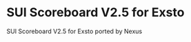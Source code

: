 SUI Scoreboard V2.5 for Exsto
========================
SUI Scoreboard V2.5 for Exsto ported by Nexus
